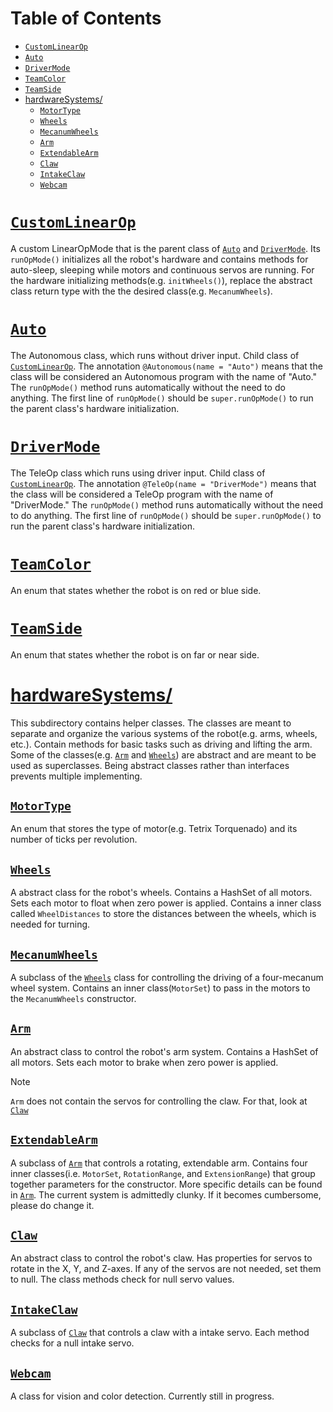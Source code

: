 # Table of Contents

- [`CustomLinearOp`](#customlinearop)
- [`Auto`](#auto)
- [`DriverMode`](#drivermode)
- [`TeamColor`](#teamcolor)
- [`TeamSide`](#teamside)
- [hardwareSystems/](#hardwareSystems)
    - [`MotorType`](#motortype)
    - [`Wheels`](#wheels)
    - [`MecanumWheels`](#mecanumwheels)
    - [`Arm`](#arm)
    - [`ExtendableArm`](#extendablearm)
    - [`Claw`](#claw)
    - [`IntakeClaw`](#intakeclaw)
    - [`Webcam`](#webcam)

# [`CustomLinearOp`](./CustomLinearOp.java)

A custom LinearOpMode that is the parent class of [`Auto`](#Auto) and [`DriverMode`](#DriverMode).
Its `runOpMode()` initializes all the robot's hardware and contains methods for auto-sleep,
sleeping while motors and continuous servos are running.
For the hardware initializing methods(e.g. `initWheels()`),
replace the abstract class return type with the the desired class(e.g. `MecanumWheels`).

# [`Auto`](./Auto.java)

The Autonomous class, which runs without driver input.
Child class of [`CustomLinearOp`](#CustomLinearOp).
The annotation `@Autonomous(name = "Auto")` means that the class will be considered
an Autonomous program with the name of "Auto."
The `runOpMode()` method runs automatically without the need to do anything.
The first line of `runOpMode()` should be `super.runOpMode()` to run the parent class's hardware
initialization.

# [`DriverMode`](./DriverMode.java)

The TeleOp class which runs using driver input.
Child class of [`CustomLinearOp`](#CustomLinearOp).
The annotation `@TeleOp(name = "DriverMode")` means that the class will be considered
a TeleOp program with the name of "DriverMode."
The `runOpMode()` method runs automatically without the need to do anything.
The first line of `runOpMode()` should be `super.runOpMode()` to run the parent class's hardware
initialization.

# [`TeamColor`](./TeamColor.java)

An enum that states whether the robot is on red or blue side.

# [`TeamSide`](./TeamSide.java)

An enum that states whether the robot is on far or near side.

# [hardwareSystems/](./hardwareSystems)

This subdirectory contains helper classes.
The classes are meant to separate and organize the various systems of the robot(e.g. arms, wheels,
etc.).
Contain methods for basic tasks such as driving and lifting the arm.
Some of the classes(e.g. [`Arm`](#Arm) and [`Wheels`](#Wheels)) are abstract and are meant to be
used as superclasses.
Being abstract classes rather than interfaces prevents multiple implementing.

## [`MotorType`](./hardwareSystems/MotorType.java)

An enum that stores the type of motor(e.g. Tetrix Torquenado) and its number of ticks per
revolution.

## [`Wheels`](./hardwareSystems/Wheels.java)

A abstract class for the robot's wheels.
Contains a HashSet of all motors.
Sets each motor to float when zero power is applied.
Contains a inner class called `WheelDistances` to store the distances between the wheels,
which is needed for turning.

## [`MecanumWheels`](./hardwareSystems/MecanumWheels.java)

A subclass of the [`Wheels`](#Wheels) class for controlling the driving of a four-mecanum wheel
system.
Contains an inner class(`MotorSet`) to pass in the motors to the `MecanumWheels` constructor.

## [`Arm`](./hardwareSystems/Arm.java)

An abstract class to control the robot's arm system.
Contains a HashSet of all motors.
Sets each motor to brake when zero power is applied.

> [!Note]
> `Arm` does not contain the servos for controlling the claw.
> For that, look at [`Claw`](#Claw)

## [`ExtendableArm`](./hardwareSystems/ExtendableArm.java)

A subclass of [`Arm`](#Arm) that controls a rotating, extendable arm.
Contains four inner classes(i.e. `MotorSet`, `RotationRange`,
and `ExtensionRange`) that group together parameters for the constructor.
More specific details can be found in [`Arm`](#Arm).
The current system is admittedly clunky.
If it becomes cumbersome, please do change it.

## [`Claw`](./hardwareSystems/Claw.java)

An abstract class to control the robot's claw.
Has properties for servos to rotate in the X, Y, and Z-axes.
If any of the servos are not needed, set them to null.
The class methods check for null servo values.

## [`IntakeClaw`](./hardwareSystems/IntakeClaw.java)

A subclass of [`Claw`](#Claw) that controls a claw with a intake servo.
Each method checks for a null intake servo.

## [`Webcam`](./hardwareSystems/Webcam.java)

A class for vision and color detection.
Currently still in progress. 